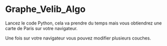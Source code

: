 # Graphe_Velib_Algo

Lancez le code Python, cela va prendre du temps mais vous obtiendrez une carte de Paris sur votre navigateur.

Une fois sur votre navigateur vous pouvez modifier plusieurs couches.
